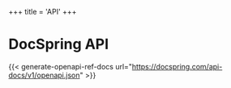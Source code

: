 +++
title = 'API'
+++


# DocSpring API

{{< generate-openapi-ref-docs url="https://docspring.com/api-docs/v1/openapi.json" >}}

